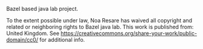 Bazel based java lab project.

To the extent possible under law, Noa Resare has waived all copyright and related or neighboring rights to Bazel java lab.
This work is published from: United Kingdom.
See https://creativecommons.org/share-your-work/public-domain/cc0/ for additional info.
